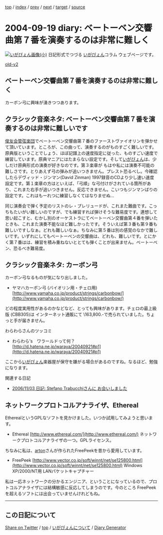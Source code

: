[top](../index.html) 
 / [index](https://igapyon.github.io/diary/2004/index.html) 
 / [prev](https://igapyon.github.io/diary/2004/ig040918.html) 
 / [next](https://igapyon.github.io/diary/2004/ig040925.html) 
 / [target](https://igapyon.github.io/diary/2004/ig040919.html) 
 / [source](https://github.com/igapyon/diary/blob/gh-pages/2004/ig040919.html.src.md) 

2004-09-19 diary: ベートーベン交響曲第７番を演奏するのは非常に難しく
=====================================================================================================
[![いがぴょん画像(小)](https://igapyon.github.io/diary/images/iga200306s.jpg "いがぴょん")](https://igapyon.github.io/diary/memo/memoigapyon.html) 日記形式でつづる [いがぴょん](https://igapyon.github.io/diary/memo/memoigapyon.html)コラム ウェブページです。

[old-v2](ig040919-orig.html)

## ベートーベン交響曲第７番を演奏するのは非常に難しく

カーボン弓に興味が湧きつつあります。


## クラシック音楽ネタ: ベートーベン交響曲第７番を演奏するのは非常に難しいです

[俊友会管弦楽団](http://homepage3.nifty.com/shunyukai/)でベートーベン交響曲第７番のファーストヴァイオリンを弾かせて頂いています。ところが、この曲って、演奏するのがものすごく難しいです。原典版ということでしょう、ほぼ記譜上の速度指定に従った、ものすごい速度で練習しています。原典マニアにはたまらない設定です。そして[いがぴょん](http://www.igapyon.jp/igapyon/diary/memo/memoigapyon.html)は、少しだけ原典形式の演奏が好きなのです。第３楽章が もはや私には演奏不可能の難しさです。とりあえず弓の弾みが追いつきません。プレスト恐るべし。今確認したらデヴィッド・ジンマン(David Zinman) 1997録音のCDより少し速い速度設定です。第１楽章の方はといえば、「弓順」な弓付けがされている箇所があり、これまた右手が追いつきません。反応できません。こいつもジンマンばりの設定です。これはもーれつに練習しなくてはなりませぬ…

同じ演奏会で弾く予定のリストのレ・プレリュードが、これまた難曲です。こっちもたいがい難しいのですが、でも練習すれば弾けそうな難易度です。連想して思い起こすと、むかし別のオーケストラにてベートーベン交響曲第４番を弾いたときも、これまた演奏不能なほど難しかったです。そういえば第３番も第９番も難しいですしなぁ。どれも難しいなぁ。ちなみに第５番は別の感覚のなかで難しいです。いずれにしてもベートーベンの交響曲は、どれも、難しいです。とにかく第７番はは、練習を積み重ねないととても弾くことが出来ません。ベートーベン、恐るべき難易度。

## クラシック音楽ネタ: カーボン弓

カーボン弓なるものが気になり出しました。

* ヤマハカーボン弓 (バイオリン用・チェロ用)
  [http://www.yamaha.co.jp/product/strings/carbonbow/](http://www.yamaha.co.jp/product/strings/carbonbow/)

どの程度実用性があるのかなどなど、とっても興味があります。チェロの最上級版 (CBB305)は インターネット通販にて \163,800.-で売られていました。ちょっと手が届きません。

わらわらさんのツッコミ

* わらわら’s　ワラールドって何？
  [http://d.hatena.ne.jp/waraya/20040921#p1](http://d.hatena.ne.jp/waraya/20040921#p1)

ここから[いがぴょん](http://www.igapyon.jp/igapyon/diary/memo/memoigapyon.html)楽器屋が保守を嫌がる場合があるのですね。なるほど、勉強になります。

関連する日記

* [2006/11/03 日記: Stefano Trabucchiさんに お会いしました](../2006/ig061103.html)

## ネットワークプロトコルアナライザ、Ethereal

EtherealというGPLなソフトを見かけました。いつか試用してみようと思います。

* Ethereal
  [http://www.ethereal.com/](http://www.ethereal.com/)
  ネットワークプロトコルアナライザの一つ。GPLライセンス。

ちなみに私は、[arton](http://arton.no-ip.info/diary/)さんが作られたFreePeekを昔から愛用しています。

* FreePeek
  [http://www.vector.co.jp/soft/winnt/net/se125800.html](http://www.vector.co.jp/soft/winnt/net/se125800.html)
  Windows XP/2000/NT用 LANパケットキャプチャー

私は一応ネットワークの分かるエンジニア、ということになっているので、プロトコルアナライザには結構敏感に反応してしまうのです。今のところ FreePeekを超えるソフトには出会っていませんけれどもね。

----------------------------------------------------------------------------------------------------

## この日記について

[Share on Twitter](https://twitter.com/intent/tweet?hashtags=igapyon%2Cdiary%2C%E3%81%84%E3%81%8C%E3%81%B4%E3%82%87%E3%82%93&text=%E3%83%99%E3%83%BC%E3%83%88%E3%83%BC%E3%83%99%E3%83%B3%E4%BA%A4%E9%9F%BF%E6%9B%B2%E7%AC%AC%EF%BC%97%E7%95%AA%E3%82%92%E6%BC%94%E5%A5%8F%E3%81%99%E3%82%8B%E3%81%AE%E3%81%AF%E9%9D%9E%E5%B8%B8%E3%81%AB%E9%9B%A3%E3%81%97%E3%81%8F&url=https%3A%2F%2Figapyon.github.io%2Fdiary%2F2004%2Fig040919.html) / [top](../index.html) / [いがぴょんについて](https://igapyon.github.io/diary/memo/memoigapyon.html) / [Diary Generator](https://github.com/igapyon/igapyonv3)
